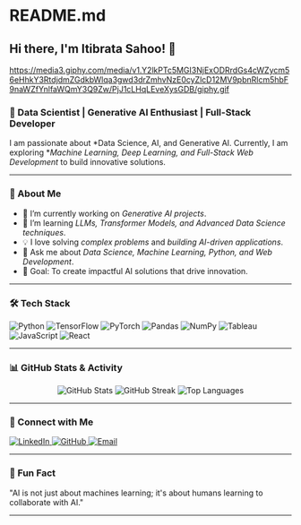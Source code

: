 # README.md
## Hi there, I'm Itibrata Sahoo! 👋

https://media3.giphy.com/media/v1.Y2lkPTc5MGI3NjExODRrdGs4cWZycm56eHhkY3RtdjdmZGdkbWlqa3gwd3drZmhvNzE0cyZlcD12MV9pbnRlcm5hbF9naWZfYnlfaWQmY3Q9Zw/PjJ1cLHqLEveXysGDB/giphy.gif

### 🚀 Data Scientist | Generative AI Enthusiast | Full-Stack Developer

I am passionate about *Data Science, AI, and Generative AI. Currently, I am exploring **Machine Learning, Deep Learning, and Full-Stack Web Development* to build innovative solutions. 

---

### 🌟 About Me
- 🔭 I’m currently working on *Generative AI projects*.
- 🌱 I’m learning *LLMs, Transformer Models, and Advanced Data Science techniques*.
- 💡 I love solving *complex problems* and *building AI-driven applications*.
- 💬 Ask me about *Data Science, Machine Learning, Python, and Web Development*.
- 🎯 Goal: To create impactful AI solutions that drive innovation.

---

### 🛠 Tech Stack

![Python](https://img.shields.io/badge/Python-3776AB?style=for-the-badge&logo=python&logoColor=white)
![TensorFlow](https://img.shields.io/badge/TensorFlow-FF6F00?style=for-the-badge&logo=tensorflow&logoColor=white)
![PyTorch](https://img.shields.io/badge/PyTorch-EE4C2C?style=for-the-badge&logo=pytorch&logoColor=white)
![Pandas](https://img.shields.io/badge/Pandas-150458?style=for-the-badge&logo=pandas&logoColor=white)
![NumPy](https://img.shields.io/badge/NumPy-013243?style=for-the-badge&logo=numpy&logoColor=white)
![Tableau](https://img.shields.io/badge/Tableau-E97627?style=for-the-badge&logo=tableau&logoColor=white)
![JavaScript](https://img.shields.io/badge/JavaScript-F7DF1E?style=for-the-badge&logo=javascript&logoColor=black)
![React](https://img.shields.io/badge/React-61DAFB?style=for-the-badge&logo=react&logoColor=black)

---

### 📊 GitHub Stats & Activity
<p align="center">
  <img src="https://github-readme-stats.vercel.app/api?username=ItibrataSahoo&show_icons=true&theme=radical" alt="GitHub Stats">
  <img src="https://github-readme-streak-stats.herokuapp.com/?user=ItibrataSahoo&theme=radical" alt="GitHub Streak">
  <img src="https://github-readme-stats.vercel.app/api/top-langs/?username=ItibrataSahoo&layout=compact&theme=radical" alt="Top Languages">
</p>

---

### 📣 Connect with Me
<p align="left">
  <a href="https://www.linkedin.com/in/itibratasahoo" target="_blank">
    <img src="https://img.shields.io/badge/LinkedIn-0077B5?style=for-the-badge&logo=linkedin&logoColor=white" alt="LinkedIn">
  </a>
  <a href="https://github.com/ItibrataSahoo" target="_blank">
    <img src="https://img.shields.io/badge/GitHub-181717?style=for-the-badge&logo=github&logoColor=white" alt="GitHub">
  </a>
  <a href="mailto:itibratasahoo@example.com" target="_blank">
    <img src="https://img.shields.io/badge/Email-D14836?style=for-the-badge&logo=gmail&logoColor=white" alt="Email">
  </a>
</p>

---

### 🎯 Fun Fact
"AI is not just about machines learning; it's about humans learning to collaborate with AI."



---
